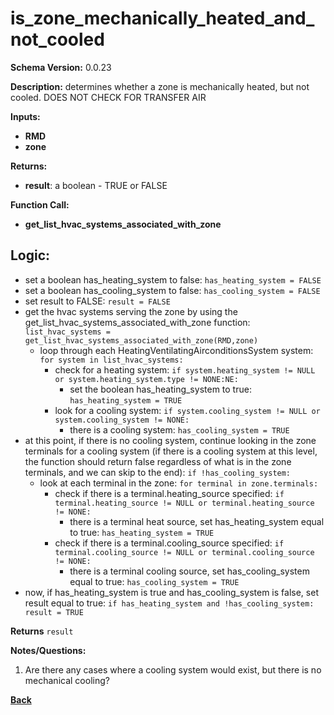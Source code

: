 # is_zone_mechanically_heated_and_not_cooled
**Schema Version:** 0.0.23  

**Description:** determines whether a zone is mechanically heated, but not cooled.  DOES NOT CHECK FOR TRANSFER AIR

**Inputs:**
- **RMD**
- **zone**

**Returns:**  
- **result**: a boolean - TRUE or FALSE
 
**Function Call:**
- **get_list_hvac_systems_associated_with_zone**

## Logic:
- set a boolean has_heating_system to false: `has_heating_system = FALSE`
- set a boolean has_cooling_system to false: `has_cooling_system = FALSE`
- set result to FALSE: `result = FALSE`
- get the hvac systems serving the zone by using the get_list_hvac_systems_associated_with_zone function: `list_hvac_systems = get_list_hvac_systems_associated_with_zone(RMD,zone)`
	- loop through each HeatingVentilatingAirconditionsSystem system: `for system in list_hvac_systems:`
		- check for a heating system: `if system.heating_system != NULL or system.heating_system.type != NONE:NE:`
			- set the boolean has_heating_system to true: `has_heating_system = TRUE`
		- look for a cooling system: `if system.cooling_system != NULL or system.cooling_system != NONE:`
			- there is a cooling system: `has_cooling_system = TRUE`
- at this point, if there is no cooling system, continue looking in the zone terminals for a cooling system (if there is a cooling system at this level, the function should return false regardless of what is in the zone terminals, and we can skip to the end): `if !has_cooling_system:`
	- look at each terminal in the zone: `for terminal in zone.terminals:`
		- check if there is a terminal.heating_source specified: `if terminal.heating_source != NULL or terminal.heating_source != NONE:`
			- there is a terminal heat source, set has_heating_system equal to true: `has_heating_system = TRUE`
		- check if there is a terminal.cooling_source specified: `if terminal.cooling_source != NULL or terminal.cooling_source != NONE:`
			- there is a terminal cooling source, set has_cooling_system equal to true: `has_cooling_system = TRUE`
- now, if has_heating_system is true and has_cooling_system is false, set result equal to true: `if has_heating_system and !has_cooling_system: result = TRUE`

**Returns** `result`


**Notes/Questions:**  
1.  Are there any cases where a cooling system would exist, but there is no mechanical cooling?

**[Back](../_toc.md)**
